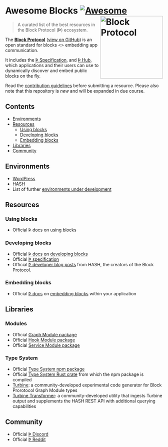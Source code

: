 [Block Protocol]: https://blockprotocol.org/?utm_medium=organic&utm_source=github_readme_awesomeblocks-repo_root-inline_text
[Þ Hub]: https://blockprotocol.org/hub?utm_medium=organic&utm_source=github_readme_awesomeblocks-repo_root
[Þ Docs]: https://blockprotocol.org/docs?utm_medium=organic&utm_source=github_readme_awesomeblocks-repo_root
[Þ Specification]: https://blockprotocol.org/docs/spec?utm_medium=organic&utm_source=github_readme_awesomeblocks-repo_root
[Þ Discord]: https://blockprotocol.org/discord?utm_medium=organic&utm_source=github_readme_awesomeblocks-repo_root
[using blocks]: https://blockprotocol.org/docs/using-blocks?utm_medium=organic&utm_source=github_readme_awesomeblocks-repo_root
[developing blocks]: https://blockprotocol.org/docs/developing-blocks?utm_medium=organic&utm_source=github_readme_awesomeblocks-repo_root
[embedding blocks]: https://blockprotocol.org/docs/embedding-blocks?utm_medium=organic&utm_source=github_readme_awesomeblocks-repo_root
[Þ developer blog posts]: https://hash.dev/blog?tag=block-protocol&utm_medium=organic&utm_source=github_readme_awesomeblocks-repo_root
[WordPress]: https://blockprotocol.org/wordpress?utm_medium=organic&utm_source=github_readme_awesomeblocks-repo_root-inline_text
[HASH]: https://hash.ai/platform/hash?utm_medium=organic&utm_source=github_readme_awesomeblocks-repo_root-inline_text
[environments under development]: https://blockprotocol.org/docs/using-blocks#coming-soon?utm_medium=organic&utm_source=github_readme_awesomeblocks-repo_root-inline_text

[Þ Reddit]: https://www.reddit.com/r/hashintel/
[Þ GitHub]: https://github.com/blockprotocol
[view on GitHub]: https://github.com/blockprotocol/blockprotocol
[GitHub repo]: https://github.com/blockprotocol/blockprotocol
[graph module package]: https://github.com/blockprotocol/blockprotocol/tree/main/libs/%40blockprotocol/graph
[hook module package]: https://github.com/blockprotocol/blockprotocol/tree/main/libs/%40blockprotocol/hook
[service module package]: https://github.com/blockprotocol/blockprotocol/tree/main/libs/%40blockprotocol/service
[turbine]: https://github.com/blockprotocol/incubator/tree/main/libs/turbine
[turbine transformer]: https://github.com/blockprotocol/incubator/tree/main/libs/turbine-transformer
[type system npm package]: https://github.com/blockprotocol/blockprotocol/tree/main/libs/%40blockprotocol/type-system
[type system rust crate]: https://github.com/blockprotocol/blockprotocol/tree/main/libs/%40blockprotocol/type-system/crate
[Twitter]: https://twitter.com/blockprotocol
[LinkedIn]: https://www.linkedin.com/company/block-protocol

# Awesome Blocks [![Awesome](https://awesome.re/badge.svg)](https://awesome.re) [<img src="https://static.blockprotocol.com/cdn-cgi/imagedelivery/EipKtqu98OotgfhvKf6Eew/a66d4d06-0036-4224-23ea-c27eac660500/public" width="200" align="right" alt="Block Protocol">](https://blockprotocol.org/?utm_medium=organic&utm_source=github_readme_awesomeblocks-repo_root-header_logo)

> A curated list of the best resources in the Block Protocol (**Þ**) ecosystem.

The **[Block Protocol]** ([view on GitHub]) is an open standard for blocks <> embedding app communication.

It includes the [Þ Specification], and [Þ Hub], which applications and their users can use to dynamically discover and embed public blocks on the fly.

Read the [contribution guidelines](CONTRIBUTING.md) before submitting a resource. Please also note that this repository is *new* and will be expanded in due course.

## Contents

* [Environments](#environments)
* [Resources](#resources)
    * [Using blocks](#using-blocks)
    * [Developing blocks](#developing-blocks)
    * [Embedding blocks](#embedding-blocks)
* [Libraries](#libraries)
* [Community](#community)

## Environments
* [WordPress]
* [HASH]
* List of further [environments under development]

## Resources

### Using blocks
* Official [Þ docs] on [using blocks]

### Developing blocks
* Official [Þ docs] on [developing blocks]
* Official [Þ specification]
* Official [Þ developer blog posts] from HASH, the creators of the Block Protocol.

### Embedding blocks
* Official [Þ docs] on [embedding blocks] within your application

## Libraries

### Modules
* Official [Graph Module package]
* Official [Hook Module package]
* Official [Service Module package]

### Type System
* Official [Type System npm package]
* Official [Type System Rust crate] from which the npm package is compiled
* [Turbine]: a community-developed experimental code generator for Block Prorotocol Graph Module types
* [Turbine Transformer]: a community-developed utility that ingests Turbine output and supplements the HASH REST API with additional querying capabilities

## Community
* Official [Þ Discord]
* Official [Þ Reddit]
